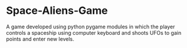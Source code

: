 # Space-Aliens-Game
A game developed using python pygame modules in which the player controls a spaceship using computer keyboard and shoots UFOs to gain points and enter new levels. 
